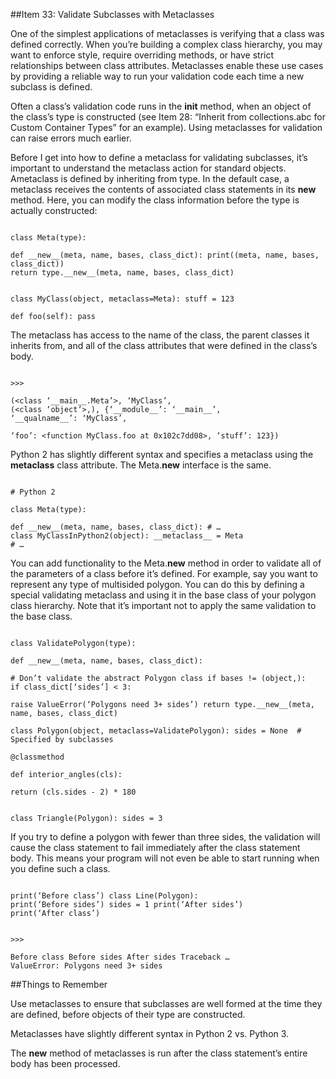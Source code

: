 ##Item 33: Validate Subclasses with MetaclassesOne of the simplest applications of metaclasses is verifying that a class was defined correctly. When you’re building a complex class hierarchy, you may want to enforce style, require overriding methods, or have strict relationships between class attributes. Metaclasses enable these use cases by providing a reliable way to run your validation code each time a new subclass is defined.Often a class’s validation code runs in the __init__ method, when an object of the class’s type is constructed (see Item 28: “Inherit from collections.abc for Custom Container Types” for an example). Using metaclasses for validation can raise errors much earlier.Before I get into how to define a metaclass for validating subclasses, it’s important to understand the metaclass action for standard objects. Ametaclass is defined by inheriting from type. In the default case, a metaclass receives the contents of associated class statements in its __new__ method. Here, you can modify the class information before the type is actually constructed:```class Meta(type):def __new__(meta, name, bases, class_dict): print((meta, name, bases, class_dict))return type.__new__(meta, name, bases, class_dict)class MyClass(object, metaclass=Meta): stuff = 123def foo(self): pass
```The metaclass has access to the name of the class, the parent classes it inherits from, and all of the class attributes that were defined in the class’s body.```>>>(<class ‘__main__.Meta’>, ‘MyClass’,(<class ‘object’>,), {‘__module__’: ‘__main__’,‘__qualname__’: ‘MyClass’,‘foo’: <function MyClass.foo at 0x102c7dd08>, ‘stuff’: 123})
```Python 2 has slightly different syntax and specifies a metaclass using the __metaclass__ class attribute. The Meta.__new__ interface is the same.```# Python 2class Meta(type):def __new__(meta, name, bases, class_dict): # …class MyClassInPython2(object): __metaclass__ = Meta# …
```You can add functionality to the Meta.__new__ method in order to validate all of the parameters of a class before it’s defined. For example, say you want to represent any type of multisided polygon. You can do this by defining a special validating metaclass and using it in the base class of your polygon class hierarchy. Note that it’s important not to apply the same validation to the base class.```class ValidatePolygon(type):def __new__(meta, name, bases, class_dict):# Don’t validate the abstract Polygon class if bases != (object,):if class_dict[‘sides’] < 3:raise ValueError(‘Polygons need 3+ sides’) return type.__new__(meta, name, bases, class_dict)class Polygon(object, metaclass=ValidatePolygon): sides = None	# Specified by subclasses@classmethoddef interior_angles(cls):return (cls.sides - 2) * 180class Triangle(Polygon): sides = 3
```If you try to define a polygon with fewer than three sides, the validation will cause the class statement to fail immediately after the class statement body. This means your program will not even be able to start running when you define such a class.```print(‘Before class’) class Line(Polygon):print(‘Before sides’) sides = 1 print(‘After sides’)print(‘After class’)>>>Before class Before sides After sides Traceback …ValueError: Polygons need 3+ sides
```
##Things to RememberUse metaclasses to ensure that subclasses are well formed at the time they are defined, before objects of their type are constructed.Metaclasses have slightly different syntax in Python 2 vs. Python 3.The __new__ method of metaclasses is run after the class statement’s entire body has been processed.